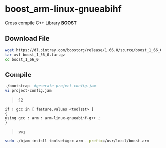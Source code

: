 # boost_arm-linux-gnueabihf

Cross compile C++ Library __BOOST__

## Download File
```bash
wget https://dl.bintray.com/boostorg/release/1.66.0/source/boost_1_66_0.tar.gz
tar xvf boost_1_66_0.tar.gz
cd boost_1_66_0
```

## Compile
```bash
./bootstrap  #generate project-config.jam
vi project-config.jam
```
> :12 
```
if ! gcc in [ feature.values <toolset> ]
{
using gcc : arm : arm-linux-gnueabihf-g++ ;
}
```
> :wq
```bash
sudo ./bjam install toolset=gcc-arm --prefix=/usr/local/boost-arm
```
